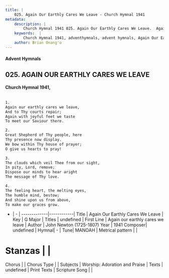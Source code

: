 ```yaml
---
title: |
    025. Again Our Earthly Cares We Leave - Church Hymnal 1941
metadata:
    description: |
        Church Hymnal 1941 025. Again Our Earthly Cares We Leave.  Again our earthly cares we leave,  And to Thy courts repair;  Again with joyful feet we taste  To meet our Saviour there.  
    keywords:  |
        Church Hymnal 1941, adventhymnals, advent hymnals, Again Our Earthly Cares We Leave, Again our earthly cares we leave. 
    author: Brian Onang'o
---
```


#### Advent Hymnals
## 025. AGAIN OUR EARTHLY CARES WE LEAVE
####  Church Hymnal 1941,

```txt

1.
Again our earthly cares we leave, 
And to Thy courts repair; 
Again with joyful feet we taste 
To meet our Saviour there. 

2.
Great Shepherd of Thy people, here 
Thy presence now display. 
We bow within Thy house of prayer; 
O give us hearts to pray! 

3.
The clouds which veil Thee from our sight, 
In pity, Lord, remove; 
Dispose our minds to hear aright 
The message of Thy love. 

4.
The feeling heart, the melting eyes, 
The humble mind, bestow; 
And shine upon us from above, 
To make our graces grow.


```

- |   -  |
-------------|------------|
Title | Again Our Earthly Cares We Leave |
Key | G Major |
Titles | undefined |
First Line | Again our earthly cares we leave |
Author | John Newton (1725-1807)
Year | 1941
Composer| undefined |
Hymnal|  - |
Tune| MANOAH |
Metrical pattern | |
# Stanzas |  |
Chorus |  |
Chorus Type |  |
Subjects | Worship: Adoration and Praise |
Texts | undefined |
Print Texts | 
Scripture Song |  |
    
